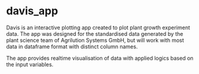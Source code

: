 # davis_app
Davis is an interactive plotting app created to plot plant growth experiment data. 
The app was designed for the standardised data generated by the plant science team of Agrilution Systems GmbH, but will work with most data in dataframe format with distinct column names. 

The app provides realtime visualisation of data with applied logics based on the input variables. 
 
